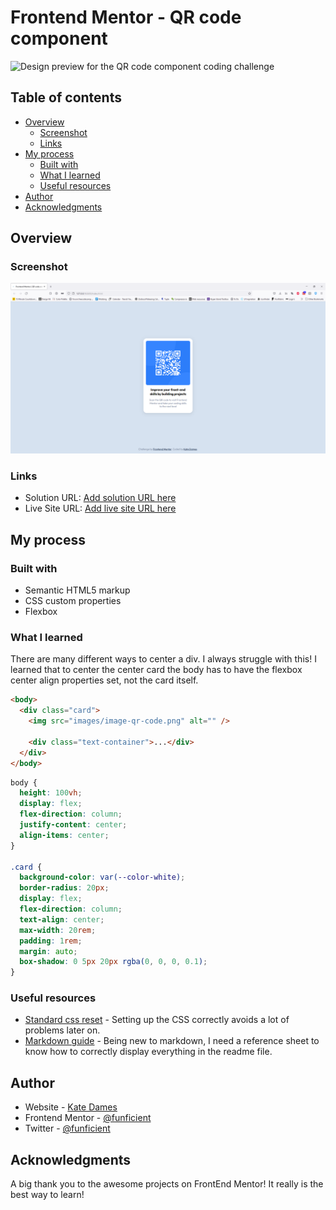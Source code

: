 # Frontend Mentor - QR code component

![Design preview for the QR code component coding challenge](./design/desktop-preview.jpg)

## Table of contents

- [Overview](#overview)
  - [Screenshot](#screenshot)
  - [Links](#links)
- [My process](#my-process)
  - [Built with](#built-with)
  - [What I learned](#what-i-learned)
  - [Useful resources](#useful-resources)
- [Author](#author)
- [Acknowledgments](#acknowledgments)

## Overview

### Screenshot

![Screenshot of desktop solution](/images/screenshot.png)

### Links

- Solution URL: [Add solution URL here](https://github.com/funficient/fem-qr-code)
- Live Site URL: [Add live site URL here](https://funficient.github.io/fem-qr-code/)

## My process

### Built with

- Semantic HTML5 markup
- CSS custom properties
- Flexbox

### What I learned

There are many different ways to center a div. I always struggle with this! I learned that to center the center card the body has to have the flexbox center align properties set, not the card itself.

```html
<body>
  <div class="card">
    <img src="images/image-qr-code.png" alt="" />

    <div class="text-container">...</div>
  </div>
</body>
```

```css
body {
  height: 100vh;
  display: flex;
  flex-direction: column;
  justify-content: center;
  align-items: center;
}

.card {
  background-color: var(--color-white);
  border-radius: 20px;
  display: flex;
  flex-direction: column;
  text-align: center;
  max-width: 20rem;
  padding: 1rem;
  margin: auto;
  box-shadow: 0 5px 20px rgba(0, 0, 0, 0.1);
}
```

### Useful resources

- [Standard css reset](https://piccalil.li/blog/a-modern-css-reset/) - Setting up the CSS correctly avoids a lot of problems later on.
- [Markdown guide](https://www.markdownguide.org/cheat-sheet) - Being new to markdown, I need a reference sheet to know how to correctly display everything in the readme file.

## Author

- Website - [Kate Dames](https://www.funficient.com)
- Frontend Mentor - [@funficient](https://www.frontendmentor.io/profile/funficient)
- Twitter - [@funficient](https://www.twitter.com/funficient)

## Acknowledgments

A big thank you to the awesome projects on FrontEnd Mentor! It really is the best way to learn!
